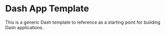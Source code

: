 # Dash App Template
This is a generic Dash template to reference as a starting point for building Dash applications. 
